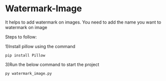 # Watermark-Image
It helps to add watermark on images. You need to add the name you want to watermark on image

Steps to follow:

1)Install pillow using the command

`pip install Pillow`

3)Run the below command to start the project

`py watermark_image.py`
